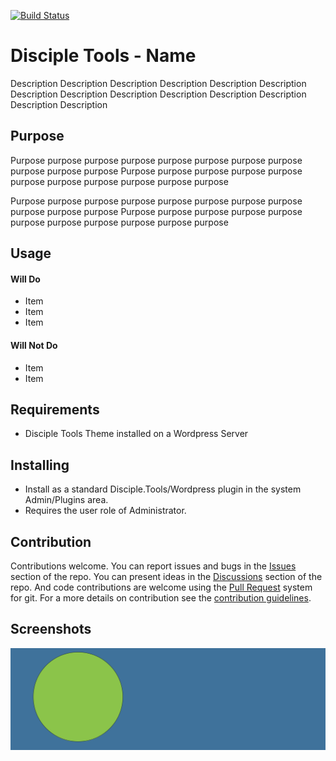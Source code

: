 [![Build Status](https://travis-ci.com/DiscipleTools/disciple-tools-gamification.svg?branch=master)](https://travis-ci.com/DiscipleTools/disciple-tools-gamification)

# Disciple Tools - Name

Description Description Description Description Description Description Description
Description Description Description Description Description Description Description

## Purpose

Purpose purpose purpose purpose purpose purpose purpose purpose purpose purpose purpose
Purpose purpose purpose purpose purpose purpose purpose purpose purpose purpose purpose

Purpose purpose purpose purpose purpose purpose purpose purpose purpose purpose purpose
Purpose purpose purpose purpose purpose purpose purpose purpose purpose purpose purpose

## Usage

#### Will Do

- Item
- Item
- Item

#### Will Not Do

- Item
- Item

## Requirements

- Disciple Tools Theme installed on a Wordpress Server

## Installing

- Install as a standard Disciple.Tools/Wordpress plugin in the system Admin/Plugins area.
- Requires the user role of Administrator.

## Contribution

Contributions welcome. You can report issues and bugs in the
[Issues](https://github.com/DiscipleTools/disciple-tools-gamification/issues) section of the repo. You can present ideas
in the [Discussions](https://github.com/DiscipleTools/disciple-tools-gamification/discussions) section of the repo. And
code contributions are welcome using the [Pull Request](https://github.com/DiscipleTools/disciple-tools-gamification/pulls)
system for git. For a more details on contribution see the
[contribution guidelines](https://github.com/DiscipleTools/disciple-tools-gamification/blob/master/CONTRIBUTING.md).


## Screenshots

![screenshot](documentation/community/starter-banners/banner-blue-green.png)

